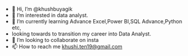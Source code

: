 - 👋 Hi, I’m @khushbuyagik
- 👀 I’m interested in data analyst.
- 🌱 I’m currently learning Advance Excel,Power BI,SQL Advance,Python etc,
-  looking towards to transition my career into Data Analyst.
- 💞️ I’m looking to collaborate on insta
- 📫 How to reach me khushi.ten19@gmail.com

<!---
khushbuyagik/khushbuyagik is a ✨ special ✨ repository because its `README.md` (this file) appears on your GitHub profile.
You can click the Preview link to take a look at your changes.
--->
